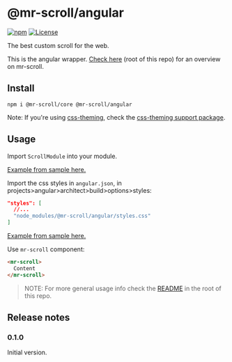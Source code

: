 # @mr-scroll/angular

[![npm](https://img.shields.io/npm/v/@mr-scroll/angular.svg)](https://www.npmjs.com/package/@mr-scroll/angular)
[![License](https://img.shields.io/badge/license-MIT-blue.svg)](https://opensource.org/licenses/MIT)

The best custom scroll for the web.

This is the angular wrapper. [Check here](../..) (root of this repo) for an overview on mr-scroll.

## Install

```
npm i @mr-scroll/core @mr-scroll/angular
```

Note: If you're using [css-theming](https://github.com/mrahhal/css-theming), check the [css-theming support package](../css-theming).

## Usage

Import `ScrollModule` into your module.

[Example from sample here.](https://github.com/mrahhal/mr-scroll/blob/f2ca71702f9916f0b0a70b65e61a536506879bf3/samples/angular/src/app/app.module.ts#L13)

Import the css styles in `angular.json`, in projects>angular>architect>build>options>styles:
```json
"styles": [
  //...
  "node_modules/@mr-scroll/angular/styles.css"
]
```

[Example from sample here.](https://github.com/mrahhal/mr-scroll/blob/f2ca71702f9916f0b0a70b65e61a536506879bf3/samples/angular/angular.json#L35)

Use `mr-scroll` component:
```html
<mr-scroll>
  Content
</mr-scroll>
```

> NOTE: For more general usage info check the [README](../..) in the root of this repo.

## Release notes

### 0.1.0

Initial version.
